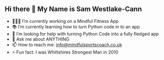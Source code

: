 ## Hi there 👋 My Name is Sam Westlake-Cann
- 🧑🏻‍💻 I’m currently working on a Mindful Fitness App
- 📚 I’m currently learning how to turn Python code in to an app
- 🤔 I’m looking for help with turning Python Code into a fully fledged app
- 💬 Ask me about ANYTHING
- 📫 How to reach me: info@mindfulsportscoach.co.uk
- ⚡ Fun fact: I was Whiltshires Strongest Man in 2010

<!--
**SamWestlake-Cann/SamWestlake-Cann** is a ✨ _special_ ✨ repository because its `README.md` (this file) appears on your GitHub profile.

Here are some ideas to get you started:

- 🧑🏻‍💻 I’m currently working on a Mindful Fitness App
- 📚 I’m currently learning how to develop an app in app stores
- 🤔 I’m looking for help with turning Python Code into a fully fledged app
- 💬 Ask me about ANYTHING
- 📫 How to reach me: info@mindfulsportscoach.co.uk
- ⚡ Fun fact: I was Whiltshires Strongest Man in 2010
-->
